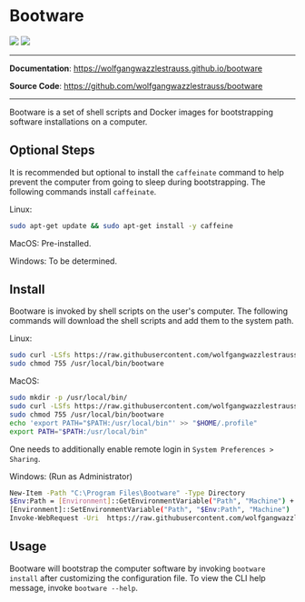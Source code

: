 # Bootware

![](https://img.shields.io/github/repo-size/wolfgangwazzlestrauss/canvas)
![](https://img.shields.io/github/license/wolfgangwazzlestrauss/canvas)

---

<!-- prettier-ignore -->
**Documentation**: https://wolfgangwazzlestrauss.github.io/bootware

**Source Code**: https://github.com/wolfgangwazzlestrauss/bootware

---

Bootware is a set of shell scripts and Docker images for bootstrapping software
installations on a computer.

## Optional Steps

It is recommended but optional to install the `caffeinate` command to help
prevent the computer from going to sleep during bootstrapping. The following
commands install `caffeinate`.

Linux:

```bash
sudo apt-get update && sudo apt-get install -y caffeine
```

MacOS: Pre-installed.

Windows: To be determined.

## Install

Bootware is invoked by shell scripts on the user's computer. The following
commands will download the shell scripts and add them to the system path.

Linux:

```bash
sudo curl -LSfs https://raw.githubusercontent.com/wolfgangwazzlestrauss/bootware/master/bootware.sh -o /usr/local/bin/bootware
sudo chmod 755 /usr/local/bin/bootware
```

MacOS:

```bash
sudo mkdir -p /usr/local/bin/
sudo curl -LSfs https://raw.githubusercontent.com/wolfgangwazzlestrauss/bootware/master/bootware.sh -o /usr/local/bin/bootware
sudo chmod 755 /usr/local/bin/bootware
echo 'export PATH="$PATH:/usr/local/bin"' >> "$HOME/.profile"
export PATH="$PATH:/usr/local/bin"
```

One needs to additionally enable remote login in `System Preferences > Sharing`.

Windows: (Run as Administrator)

```bash
New-Item -Path "C:\Program Files\Bootware" -Type Directory
$Env:Path = [Environment]::GetEnvironmentVariable("Path", "Machine") + ";C:\Program Files\Bootware"
[Environment]::SetEnvironmentVariable("Path", "$Env:Path", "Machine")
Invoke-WebRequest -Uri  https://raw.githubusercontent.com/wolfgangwazzlestrauss/bootware/master/bootware.ps1 -o "C:\Program Files\Bootware\bootware"
```

## Usage

Bootware will bootstrap the computer software by invoking `bootware install`
after customizing the configuration file. To view the CLI help message, invoke
`bootware --help`.
